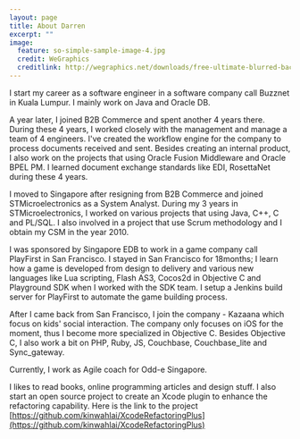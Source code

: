 ```yaml
---
layout: page
title: About Darren
excerpt: ""
image:
  feature: so-simple-sample-image-4.jpg
  credit: WeGraphics
  creditlink: http://wegraphics.net/downloads/free-ultimate-blurred-background-pack/
---
```


I start my career as a software engineer in a software company call Buzznet in Kuala Lumpur. I mainly work on Java and Oracle DB.

A year later, I joined B2B Commerce and spent another 4 years there. During these 4 years, I worked closely with the management and manage a team of 4 engineers. I've created the workflow engine for the company to process documents received and sent. Besides creating an internal product, I also work on the projects that using Oracle Fusion Middleware and Oracle BPEL PM. I learned document exchange standards like EDI, RosettaNet during these 4 years.

I moved to Singapore after resigning from B2B Commerce and joined STMicroelectronics as a System Analyst. During my 3 years in STMicroelectronics, I worked on various projects that using Java, C++, C and PL/SQL. I also involved in a project that use Scrum methodology and I obtain my CSM in the year 2010.

I was sponsored by Singapore EDB to work in a game company call PlayFirst in San Francisco. I stayed in San Francisco for 18months; I learn how a game is developed from design to delivery and various new languages like Lua scripting, Flash AS3, Cocos2d in Objective C and Playground SDK when I worked with the SDK team. I setup a Jenkins build server for PlayFirst to automate the game building process.

After I came back from San Francisco, I join the company - Kazaana which focus on kids' social interaction. The company only focuses on iOS for the moment, thus I become more specialized in Objective C. Besides Objective C, I also work a bit on PHP, Ruby, JS, Couchbase, Couchbase_lite and Sync_gateway.

Currently, I work as Agile coach for Odd-e Singapore.

I likes to read books, online programming articles and design stuff. I also start an open source project to create an Xcode plugin to enhance the refactoring capability. Here is the link to the project [https://github.com/kinwahlai/XcodeRefactoringPlus](https://github.com/kinwahlai/XcodeRefactoringPlus)

